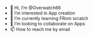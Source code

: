 - 👋 Hi, I’m @Overwatch66
- 👀 I’m interested in App creation 
- 🌱 I’m currently learning FRom scratch
- 💞️ I’m looking to collaborate on Apps 
- 📫 How to reach me by email 

<!---
Overwatch66/Overwatch66 is a ✨ special ✨ repository because its `README.md` (this file) appears on your GitHub profile.
You can click the Preview link to take a look at your changes.
--->
